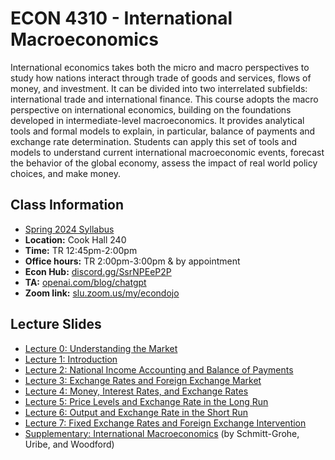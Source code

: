 # ECON 4310 - International Macroeconomics

International economics takes both the micro and macro perspectives to study how nations interact through trade of goods and services, flows of money, and investment. It can be divided into two interrelated subfields: international trade and international finance. This course adopts the macro perspective on international economics, building on the foundations developed in intermediate-level macroeconomics. It provides analytical tools and formal models to explain, in particular, balance of payments and exchange rate determination. Students can apply this set of tools and models to understand current international macroeconomic events, forecast the behavior of the global economy, assess the impact of real world policy choices, and make money.

## Class Information

* [Spring 2024 Syllabus](/pdf/E4310syllabus.pdf)
* **Location:** Cook Hall 240
* **Time:** TR 12:45pm-2:00pm
* **Office hours:** TR 2:00pm-3:00pm & by appointment
* **Econ Hub:** [discord.gg/SsrNPEeP2P](https://discord.gg/SsrNPEeP2P)
* **TA:** [openai.com/blog/chatgpt](https://openai.com/blog/chatgpt)
* **Zoom link:** [slu.zoom.us/my/econdojo](https://slu.zoom.us/my/econdojo)

## Lecture Slides

* [Lecture 0: Understanding the Market](https://github.com/econdojo/inter-macro/blob/main/pdf/E3120Slides0.pdf)
* [Lecture 1: Introduction](/pdf/E4310lec1.pdf)
* [Lecture 2: National Income Accounting and Balance of Payments](/pdf/E4310lec2.pdf)
* [Lecture 3: Exchange Rates and Foreign Exchange Market](/pdf/E4310lec3.pdf)
* [Lecture 4: Money, Interest Rates, and Exchange Rates](/pdf/E4310lec4.pdf)
* [Lecture 5: Price Levels and Exchange Rate in the Long Run](/pdf/E4310lec5.pdf)
* [Lecture 6: Output and Exchange Rate in the Short Run](/pdf/E4310lec6.pdf)
* [Lecture 7: Fixed Exchange Rates and Foreign Exchange Intervention](/pdf/E4310lec7.pdf)
* [Supplementary: International Macroeconomics](http://www.columbia.edu/~mu2166/UIM/) (by Schmitt-Grohe, Uribe, and Woodford)
